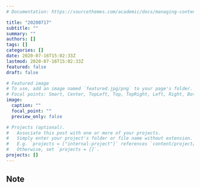 ```yaml
---
# Documentation: https://sourcethemes.com/academic/docs/managing-content/

title: "20200717"
subtitle: ""
summary: ""
authors: []
tags: []
categories: []
date: 2020-07-16T15:02:33Z
lastmod: 2020-07-16T15:02:33Z
featured: false
draft: false

# Featured image
# To use, add an image named `featured.jpg/png` to your page's folder.
# Focal points: Smart, Center, TopLeft, Top, TopRight, Left, Right, BottomLeft, Bottom, BottomRight.
image:
  caption: ""
  focal_point: ""
  preview_only: false

# Projects (optional).
#   Associate this post with one or more of your projects.
#   Simply enter your project's folder or file name without extension.
#   E.g. `projects = ["internal-project"]` references `content/project/deep-learning/index.md`.
#   Otherwise, set `projects = []`.
projects: []
---
```


## Note

